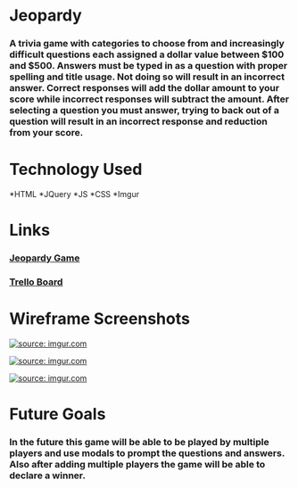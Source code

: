 # Jeopardy 

### A trivia game with categories to choose from and increasingly difficult questions each assigned a dollar value between $100 and $500. Answers must be typed in as a question with proper spelling and title usage. Not doing so will result in an incorrect answer. Correct responses will add the dollar amount to your score while incorrect responses will subtract the amount. After selecting a question you must answer, trying to back out of a question will result in an incorrect response and reduction from your score.

# Technology Used
*HTML 
*JQuery 
*JS 
*CSS
*Imgur

# Links

### [Jeopardy Game](https://www.bitballoon.com/sites/michaelsjeopardygame)

### [Trello Board](https://trello.com/b/zelRck1y/wdi-11-project-1)


# Wireframe Screenshots

<a href="http://imgur.com/Z2IGSGp"><img src="http://i.imgur.com/Z2IGSGp.png" title="source: imgur.com" /></a>

<a href="http://imgur.com/kryUNOm"><img src="http://i.imgur.com/kryUNOm.png" title="source: imgur.com" /></a>

<a href="http://imgur.com/ObL6U7s"><img src="http://i.imgur.com/ObL6U7s.png" title="source: imgur.com" /></a>


# Future Goals

### In the future this game will be able to be played by multiple players and use modals to prompt the questions and answers. Also after adding multiple players the game will be able to declare a winner. 
